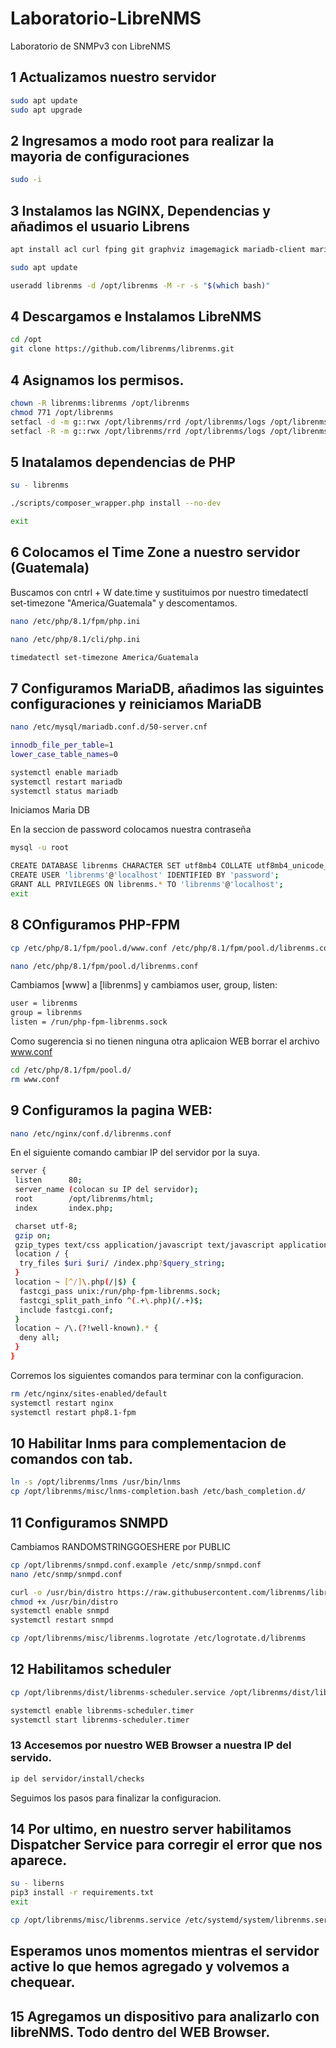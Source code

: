# Laboratorio-LibreNMS
Laboratorio de SNMPv3 con LibreNMS

## 1 Actualizamos nuestro servidor 

```bash
sudo apt update
sudo apt upgrade
```

## 2 Ingresamos a modo root para realizar la mayoria de configuraciones 

```bash
sudo -i
```
## 3 Instalamos las NGINX, Dependencias y añadimos el usuario Librens

```bash
apt install acl curl fping git graphviz imagemagick mariadb-client mariadb-server mtr-tiny nginx-full nmap php-cli php-curl php-fpm php-gd php-gmp php-json php-mbstring php-mysql php-snmp php-xml php-zip rrdtool snmp snmpd whois unzip python3-pymysql python3-dotenv python3-redis python3-setuptools python3-systemd python3-pip
```
```bash
sudo apt update
```
```bash
useradd librenms -d /opt/librenms -M -r -s "$(which bash)"
```

## 4 Descargamos e Instalamos LibreNMS

```bash
cd /opt
git clone https://github.com/librenms/librenms.git
```

## 4 Asignamos los permisos.

```bash
chown -R librenms:librenms /opt/librenms
chmod 771 /opt/librenms
setfacl -d -m g::rwx /opt/librenms/rrd /opt/librenms/logs /opt/librenms/bootstrap/cache/ /opt/librenms/storage/
setfacl -R -m g::rwx /opt/librenms/rrd /opt/librenms/logs /opt/librenms/bootstrap/cache/ /opt/librenms/storage/
```

## 5 Inatalamos dependencias de PHP

```bash
su - librenms
```
```bash
./scripts/composer_wrapper.php install --no-dev
```
```bash
exit
```

## 6 Colocamos el Time Zone a nuestro servidor (Guatemala)

Buscamos con cntrl + W date.time y sustituimos por nuestro timedatectl set-timezone "America/Guatemala" y descomentamos.

```bash
nano /etc/php/8.1/fpm/php.ini
```
```bash
nano /etc/php/8.1/cli/php.ini
```
```bash
timedatectl set-timezone America/Guatemala
```

## 7 Configuramos MariaDB, añadimos las siguintes configuraciones y reiniciamos MariaDB

```bash
nano /etc/mysql/mariadb.conf.d/50-server.cnf
```
```bash
innodb_file_per_table=1
lower_case_table_names=0
```
```bash
systemctl enable mariadb
systemctl restart mariadb
systemctl status mariadb
```

Iniciamos Maria DB

En la seccion de password colocamos nuestra contraseña

```bash
mysql -u root
```
```bash
CREATE DATABASE librenms CHARACTER SET utf8mb4 COLLATE utf8mb4_unicode_ci;
CREATE USER 'librenms'@'localhost' IDENTIFIED BY 'password';
GRANT ALL PRIVILEGES ON librenms.* TO 'librenms'@'localhost';
exit
```

## 8 COnfiguramos PHP-FPM

```bash
cp /etc/php/8.1/fpm/pool.d/www.conf /etc/php/8.1/fpm/pool.d/librenms.conf
```
```bash
nano /etc/php/8.1/fpm/pool.d/librenms.conf
```

Cambiamos [www] a [librenms] y cambiamos user, group, listen:

```bash
user = librenms
group = librenms
listen = /run/php-fpm-librenms.sock
```

Como sugerencia si no tienen ninguna otra aplicaion WEB borrar el archivo www.conf

```bash
cd /etc/php/8.1/fpm/pool.d/
rm www.conf
```

## 9 Configuramos la pagina WEB:

```bash
nano /etc/nginx/conf.d/librenms.conf
```

En el siguiente comando cambiar IP del servidor por la suya.

```bash
server {
 listen      80;
 server_name (colocan su IP del servidor);
 root        /opt/librenms/html;
 index       index.php;

 charset utf-8;
 gzip on;
 gzip_types text/css application/javascript text/javascript application/x-javascript image/svg+xml text/plain text/xsd text/xsl text/xml image/x-icon;
 location / {
  try_files $uri $uri/ /index.php?$query_string;
 }
 location ~ [^/]\.php(/|$) {
  fastcgi_pass unix:/run/php-fpm-librenms.sock;
  fastcgi_split_path_info ^(.+\.php)(/.+)$;
  include fastcgi.conf;
 }
 location ~ /\.(?!well-known).* {
  deny all;
 }
}
```

Corremos los siguientes comandos para terminar con la configuracion.

```bash
rm /etc/nginx/sites-enabled/default
systemctl restart nginx
systemctl restart php8.1-fpm
```

## 10 Habilitar lnms para complementacion de comandos con tab.

```bash
ln -s /opt/librenms/lnms /usr/bin/lnms
cp /opt/librenms/misc/lnms-completion.bash /etc/bash_completion.d/
```

## 11 Configuramos SNMPD

Cambiamos RANDOMSTRINGGOESHERE por PUBLIC

```bash
cp /opt/librenms/snmpd.conf.example /etc/snmp/snmpd.conf
nano /etc/snmp/snmpd.conf
```
```bash
curl -o /usr/bin/distro https://raw.githubusercontent.com/librenms/librenms-agent/master/snmp/distro
chmod +x /usr/bin/distro
systemctl enable snmpd
systemctl restart snmpd
```
```bash
cp /opt/librenms/misc/librenms.logrotate /etc/logrotate.d/librenms
```

## 12 Habilitamos scheduler

```bash
cp /opt/librenms/dist/librenms-scheduler.service /opt/librenms/dist/librenms-scheduler.timer /etc/systemd/system/
```
```bash
systemctl enable librenms-scheduler.timer
systemctl start librenms-scheduler.timer
```

### 13 Accesemos por nuestro WEB Browser a nuestra IP del servido.

```bash
ip del servidor/install/checks
```
Seguimos los pasos para finalizar la configuracion. 

## 14 Por ultimo, en nuestro server habilitamos Dispatcher Service para corregir el error que nos aparece.

```bash
su - liberns
pip3 install -r requirements.txt
exit
```
```bash
cp /opt/librenms/misc/librenms.service /etc/systemd/system/librenms.service && systemctl enable --now librenms.service
```

## Esperamos unos momentos mientras el servidor active lo que hemos agregado y volvemos a chequear.

## 15 Agregamos un dispositivo para analizarlo con libreNMS. Todo dentro del WEB Browser. 



